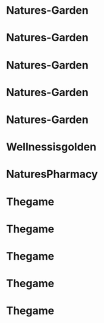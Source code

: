 # Natures-Garden
# Natures-Garden
# Natures-Garden
# Natures-Garden
# Natures-Garden
# Wellnessisgolden
# NaturesPharmacy
# Thegame
# Thegame
# Thegame
# Thegame
# Thegame
